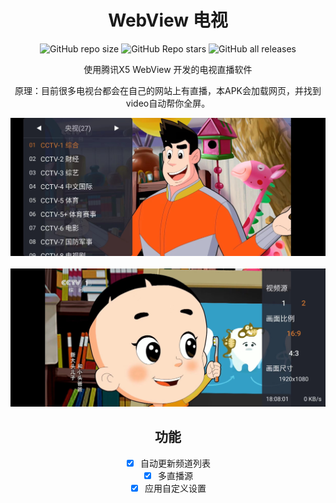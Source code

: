 <div align="center">
    <h1>WebView 电视</h1>
<div align="center">

![GitHub repo size](https://img.shields.io/github/repo-size/hxh19950701/WebViewTvLive)
![GitHub Repo stars](https://img.shields.io/github/stars/hxh19950701/WebViewTvLive)
![GitHub all releases](https://img.shields.io/github/downloads/hxh19950701/WebViewTvLive/total)

</div>
    <p>使用腾讯X5 WebView 开发的电视直播软件</p>
    <p>原理：目前很多电视台都会在自己的网站上有直播，本APK会加载网页，并找到video自动帮你全屏。</p>

    
<img src="./screenshot/screenshot_1.jpg"/>
<br/>
<br/>
<img src="./screenshot/screenshot_2.jpg"/>


## 功能

- [x] 自动更新频道列表
- [x] 多直播源
- [x] 应用自定义设置
